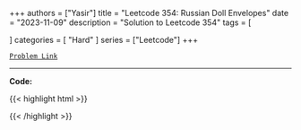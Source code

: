 
+++
authors = ["Yasir"]
title = "Leetcode 354: Russian Doll Envelopes"
date = "2023-11-09"
description = "Solution to Leetcode 354"
tags = [
    
]
categories = [
    "Hard"
]
series = ["Leetcode"]
+++



[`Problem Link`](https://leetcode.com/problems/russian-doll-envelopes/description/)

---

**Code:**

{{< highlight html >}}

{{< /highlight >}}

